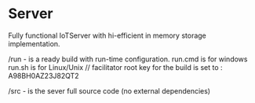 # Server

Fully functional IoTServer with hi-efficient in memory storage implementation.

/run - is a ready build with run-time configuration. 
run.cmd is for windows
run.sh is for Linux/Unix 
// facilitator root key for the build is set to : A98BH0AZ23J82QT2

/src - is the sever full source code (no external dependencies)
